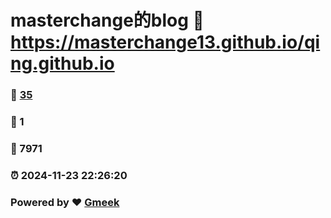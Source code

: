 # masterchange的blog :link: https://masterchange13.github.io/qing.github.io 
### :page_facing_up: [35](https://masterchange13.github.io/qing.github.io/tag.html) 
### :speech_balloon: 1 
### :hibiscus: 7971 
### :alarm_clock: 2024-11-23 22:26:20 
### Powered by :heart: [Gmeek](https://github.com/Meekdai/Gmeek)
